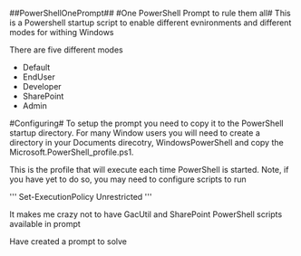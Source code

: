 ##PowerShellOnePrompt##
#One PowerShell Prompt to rule them all#
This is a Powershell startup script to enable different evnironments and different modes for withing Windows

There are five different modes
* Default
* EndUser
* Developer
* SharePoint
* Admin

#Configuring#
To setup the prompt you need to copy it to the PowerShell startup directory. For many Window users you will need
to create a directory in your Documents direcotry, WindowsPowerShell and copy the Microsoft.PowerShell_profile.ps1.

This is the profile that will execute each time PowerShell is started. Note, if you have yet to do so, you
may need to configure scripts to run

'''
    Set-ExecutionPolicy Unrestricted
'''



It makes me crazy not to have GacUtil and SharePoint PowerShell scripts available in prompt

Have created a prompt to solve


